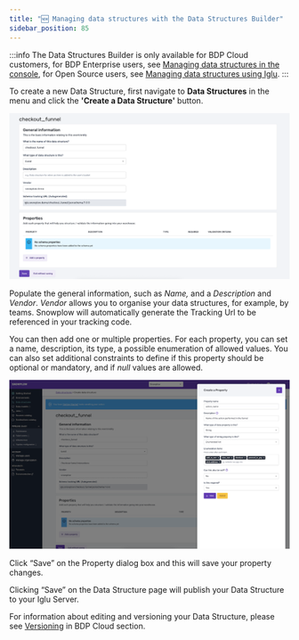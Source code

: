 ```yaml
---
title: "🆕 Managing data structures with the Data Structures Builder"
sidebar_position: 85
---
```


:::info
The Data Structures Builder is only available for BDP Cloud customers, for BDP Enterprise users, see [Managing data structures in the console](/docs/understanding-tracking-design/managing-data-structures/index.md), for Open Source users, see [Managing data structures using Iglu](/docs/pipeline-components-and-applications/iglu/igluctl-2/index.md).
:::

To create a new Data Structure, first navigate to **Data Structures** in the menu and click the **'Create a Data Structure'** button.

![](images/data-structures-1.png)

Populate the general information, such as *Name,* and a *Description* and *Vendor*. *Vendor* allows you to organise your data structures, for example, by teams. Snowplow will automatically generate the Tracking Url to be referenced in your tracking code.

You can then add one or multiple properties. For each property, you can set a name, description, its type, a possible enumeration of allowed values. You can also set additional constraints to define if this property should be optional or mandatory, and if *null* values are allowed.

![](images/data-structures-2.png)

Click “Save” on the Property dialog box and this will save your property changes.

Clicking “Save” on the Data Structure page will publish your Data Structure to your Iglu Server.

For information about editing and versioning your Data Structure, please see [Versioning](/docs/understanding-tracking-design/versioning-your-data-structures/cloud/index.md) in BDP Cloud section.
